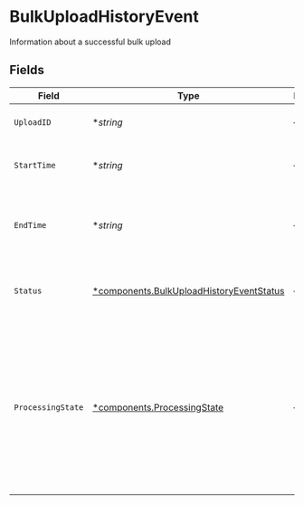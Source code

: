 # BulkUploadHistoryEvent

Information about a successful bulk upload


## Fields

| Field                                                                                                                                              | Type                                                                                                                                               | Required                                                                                                                                           | Description                                                                                                                                        | Example                                                                                                                                            |
| -------------------------------------------------------------------------------------------------------------------------------------------------- | -------------------------------------------------------------------------------------------------------------------------------------------------- | -------------------------------------------------------------------------------------------------------------------------------------------------- | -------------------------------------------------------------------------------------------------------------------------------------------------- | -------------------------------------------------------------------------------------------------------------------------------------------------- |
| `UploadID`                                                                                                                                         | **string*                                                                                                                                          | :heavy_minus_sign:                                                                                                                                 | The unique ID of the upload                                                                                                                        | upload-id-content-1707403081                                                                                                                       |
| `StartTime`                                                                                                                                        | **string*                                                                                                                                          | :heavy_minus_sign:                                                                                                                                 | The start time of the upload in ISO 8601 format                                                                                                    | 2021-08-06T17:58:01.000Z                                                                                                                           |
| `EndTime`                                                                                                                                          | **string*                                                                                                                                          | :heavy_minus_sign:                                                                                                                                 | The end time of the upload in ISO 8601 format, 'NA' if the upload is still active                                                                  | 2021-08-06T18:58:01.000Z                                                                                                                           |
| `Status`                                                                                                                                           | [*components.BulkUploadHistoryEventStatus](../../models/components/bulkuploadhistoryeventstatus.md)                                                | :heavy_minus_sign:                                                                                                                                 | The status of the upload, an enum of ACTIVE, SUCCESSFUL                                                                                            | SUCCESSFUL                                                                                                                                         |
| `ProcessingState`                                                                                                                                  | [*components.ProcessingState](../../models/components/processingstate.md)                                                                          | :heavy_minus_sign:                                                                                                                                 | The current state of the upload, an enum of UNAVAILABLE, UPLOAD STARTED, UPLOAD IN PROGRESS, UPLOAD COMPLETED, DELETION PAUSED, INDEXING COMPLETED | UPLOAD COMPLETED                                                                                                                                   |